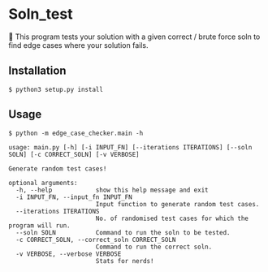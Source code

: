 # Soln_test
:tada: This program tests your solution with a given correct / brute force soln to find edge cases where your solution fails.

## Installation
`$ python3 setup.py install`

## Usage


```
$ python -m edge_case_checker.main -h

usage: main.py [-h] [-i INPUT_FN] [--iterations ITERATIONS] [--soln SOLN] [-c CORRECT_SOLN] [-v VERBOSE]

Generate random test cases!

optional arguments:
  -h, --help            show this help message and exit
  -i INPUT_FN, --input_fn INPUT_FN
                        Input function to generate random test cases.
  --iterations ITERATIONS
                        No. of randomised test cases for which the program will run.
  --soln SOLN           Command to run the soln to be tested.
  -c CORRECT_SOLN, --correct_soln CORRECT_SOLN
                        Command to run the correct soln.
  -v VERBOSE, --verbose VERBOSE
                        Stats for nerds!
```
